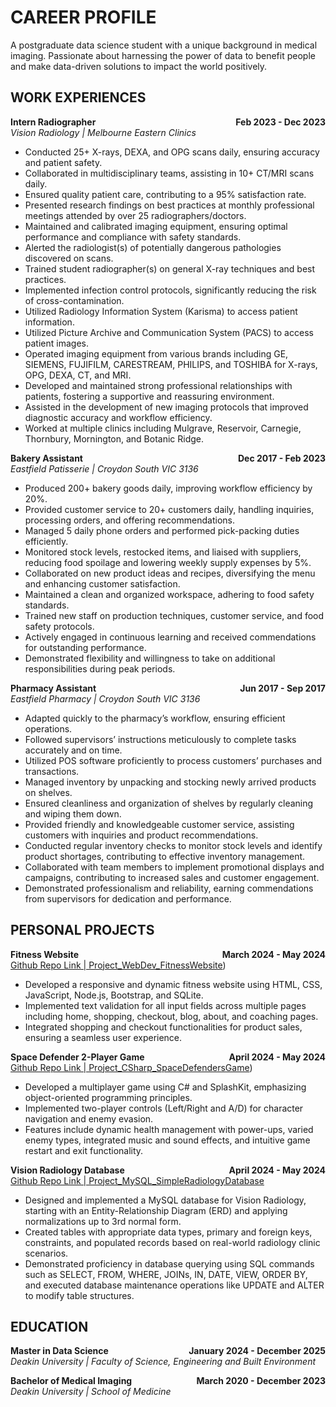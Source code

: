 # CAREER PROFILE
A postgraduate data science student with a unique background in medical imaging. Passionate about harnessing the power of data to benefit people and make data-driven solutions to impact the world positively.

## WORK EXPERIENCES

**Intern Radiographer** <span style="float:right">**Feb 2023 - Dec 2023**</span>  
*Vision Radiology | Melbourne Eastern Clinics*

- Conducted 25+ X-rays, DEXA, and OPG scans daily, ensuring accuracy and patient safety.
- Collaborated in multidisciplinary teams, assisting in 10+ CT/MRI scans daily.
- Ensured quality patient care, contributing to a 95% satisfaction rate.
- Presented research findings on best practices at monthly professional meetings attended by over 25 radiographers/doctors.
- Maintained and calibrated imaging equipment, ensuring optimal performance and compliance with safety standards.
- Alerted the radiologist(s) of potentially dangerous pathologies discovered on scans.
- Trained student radiographer(s) on general X-ray techniques and best practices.
- Implemented infection control protocols, significantly reducing the risk of cross-contamination.
- Utilized Radiology Information System (Karisma) to access patient information.
- Utilized Picture Archive and Communication System (PACS) to access patient images.
- Operated imaging equipment from various brands including GE, SIEMENS, FUJIFILM, CARESTREAM, PHILIPS, and TOSHIBA for X-rays, OPG, DEXA, CT, and MRI.
- Developed and maintained strong professional relationships with patients, fostering a supportive and reassuring environment.
- Assisted in the development of new imaging protocols that improved diagnostic accuracy and workflow efficiency.
- Worked at multiple clinics including Mulgrave, Reservoir, Carnegie, Thornbury, Mornington, and Botanic Ridge.

**Bakery Assistant** <span style="float:right">**Dec 2017 - Feb 2023**</span>  
*Eastfield Patisserie | Croydon South VIC 3136*

- Produced 200+ bakery goods daily, improving workflow efficiency by 20%.
- Provided customer service to 20+ customers daily, handling inquiries, processing orders, and offering recommendations.
- Managed 5 daily phone orders and performed pick-packing duties efficiently.
- Monitored stock levels, restocked items, and liaised with suppliers, reducing food spoilage and lowering weekly supply expenses by 5%.
- Collaborated on new product ideas and recipes, diversifying the menu and enhancing customer satisfaction.
- Maintained a clean and organized workspace, adhering to food safety standards.
- Trained new staff on production techniques, customer service, and food safety protocols.
- Actively engaged in continuous learning and received commendations for outstanding performance.
- Demonstrated flexibility and willingness to take on additional responsibilities during peak periods.

**Pharmacy Assistant** <span style="float:right">**Jun 2017 - Sep 2017**</span>  
*Eastfield Pharmacy | Croydon South VIC 3136*

- Adapted quickly to the pharmacy’s workflow, ensuring efficient operations.
- Followed supervisors’ instructions meticulously to complete tasks accurately and on time.
- Utilized POS software proficiently to process customers’ purchases and transactions.
- Managed inventory by unpacking and stocking newly arrived products on shelves.
- Ensured cleanliness and organization of shelves by regularly cleaning and wiping them down.
- Provided friendly and knowledgeable customer service, assisting customers with inquiries and product recommendations.
- Conducted regular inventory checks to monitor stock levels and identify product shortages, contributing to effective inventory management.
- Collaborated with team members to implement promotional displays and campaigns, contributing to increased sales and customer engagement.
- Demonstrated professionalism and reliability, earning commendations from supervisors for dedication and performance.

## PERSONAL PROJECTS

**Fitness Website** <span style="float:right">**March 2024 - May 2024**</span>  
[Github Repo Link | Project_WebDev_FitnessWebsite](https://github.com/NguyenMav/Project_WebDev_FitnessWebsite))  
- Developed a responsive and dynamic fitness website using HTML, CSS, JavaScript, Node.js, Bootstrap, and SQLite.
- Implemented text validation for all input fields across multiple pages including home, shopping, checkout, blog, about, and coaching pages.
- Integrated shopping and checkout functionalities for product sales, ensuring a seamless user experience.

**Space Defender 2-Player Game** <span style="float:right">**April 2024 - May 2024**</span>  
[Github Repo Link | Project_CSharp_SpaceDefendersGame](https://github.com/NguyenMav/Project_CSharp_SpaceDefendersGame)) 

- Developed a multiplayer game using C# and SplashKit, emphasizing object-oriented programming principles.
- Implemented two-player controls (Left/Right and A/D) for character navigation and enemy evasion.
- Features include dynamic health management with power-ups, varied enemy types, integrated music and sound effects, and intuitive game restart and exit functionality.

**Vision Radiology Database** <span style="float:right">**April 2024 - May 2024**</span>  
[Github Repo Link | Project_MySQL_SimpleRadiologyDatabase](https://github.com/NguyenMav/Project_MySQL_SimpleRadiologyDatabase)  

- Designed and implemented a MySQL database for Vision Radiology, starting with an Entity-Relationship Diagram (ERD) and applying normalizations up to 3rd normal form.
- Created tables with appropriate data types, primary and foreign keys, constraints, and populated records based on real-world radiology clinic scenarios.
- Demonstrated proficiency in database querying using SQL commands such as SELECT, FROM, WHERE, JOINs, IN, DATE, VIEW, ORDER BY, and executed database maintenance operations like UPDATE and ALTER to modify table structures.

## EDUCATION

**Master in Data Science** <span style="float:right">**January 2024 - December 2025**</span>  
*Deakin University | Faculty of Science, Engineering and Built Environment*

**Bachelor of Medical Imaging** <span style="float:right">**March 2020 - December 2023**</span>  
*Deakin University | School of Medicine*
